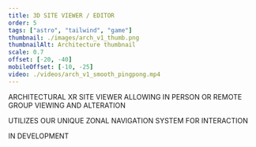 ```yaml
---
title: 3D SITE VIEWER / EDITOR
order: 5
tags: ["astro", "tailwind", "game"]
thumbnail: ./images/arch_v1_thumb.png
thumbnailAlt: Architecture thumbnail
scale: 0.7
offset: [-20, -40]
mobileOffset: [-10, -25]
video: ./videos/arch_v1_smooth_pingpong.mp4
---
```


ARCHITECTURAL XR SITE VIEWER ALLOWING IN PERSON OR REMOTE GROUP VIEWING AND ALTERATION

UTILIZES OUR UNIQUE ZONAL NAVIGATION SYSTEM FOR INTERACTION

IN DEVELOPMENT
